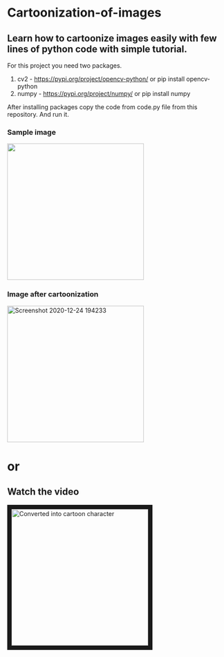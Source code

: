 # Cartoonization-of-images
## Learn how to cartoonize images easily with few lines of python code with simple tutorial.

For this project you need two packages.
1. cv2   - https://pypi.org/project/opencv-python/ or pip install opencv-python
2. numpy - https://pypi.org/project/numpy/         or pip install numpy

After installing packages copy the code from code.py file from this repository. And run it.

### Sample image
<img src="https://user-images.githubusercontent.com/77494979/104739606-e67d7c00-576c-11eb-9b20-9a8a202c737a.jpg" width="316">

### Image after cartoonization
<img width="316" alt="Screenshot 2020-12-24 194233" src="https://user-images.githubusercontent.com/77494979/104739875-42480500-576d-11eb-9a09-b12a9ba693f9.png">

#                or
## Watch the video 
<a href="http://www.youtube.com/watch?feature=player_embedded&v=WhZJNX-x1yA&t=43s
" target="_blank"><img src="https://user-images.githubusercontent.com/77494979/104745651-53e0db00-5774-11eb-9bd8-1b0486f5e5a2.jpg" 
alt="Converted into cartoon character" width="316" border="10" /></a>
